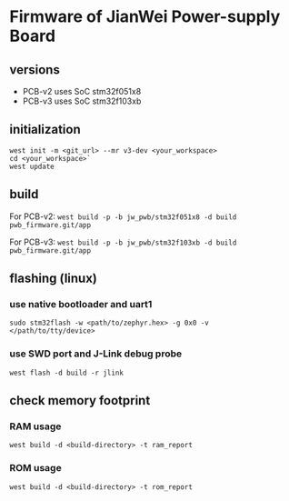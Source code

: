 # Firmware of JianWei Power-supply Board

## versions
- PCB-v2 uses SoC stm32f051x8
- PCB-v3 uses SoC stm32f103xb

## initialization

```shell
west init -m <git_url> --mr v3-dev <your_workspace>
cd <your_workspace>`
west update
```

## build
For PCB-v2:
`west build -p -b jw_pwb/stm32f051x8 -d build pwb_firmware.git/app`

For PCB-v3:
`west build -p -b jw_pwb/stm32f103xb -d build pwb_firmware.git/app`

## flashing (linux)

### use native bootloader and uart1
`sudo stm32flash -w <path/to/zephyr.hex> -g 0x0 -v </path/to/tty/device>`

### use SWD port and J-Link debug probe
`west flash -d build -r jlink`

## check memory footprint

### RAM usage
`west build -d <build-directory> -t ram_report`

### ROM usage
`west build -d <build-directory> -t rom_report`
